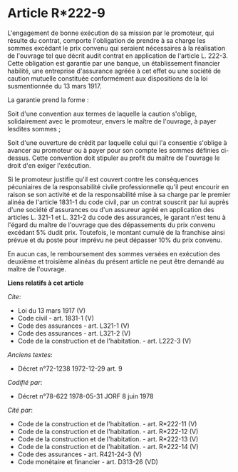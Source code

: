 # Article R*222-9

L'engagement de bonne exécution de sa mission par le promoteur, qui résulte du contrat, comporte l'obligation de prendre à sa
charge les sommes excédant le prix convenu qui seraient nécessaires à la réalisation de l'ouvrage tel que décrit audit
contrat en application de l'article L. 222-3. Cette obligation est garantie par une banque, un établissement financier
habilité, une entreprise d'assurance agréée à cet effet ou une société de caution mutuelle constituée conformément aux
dispositions de la loi susmentionnée du 13 mars 1917. 

La garantie prend la forme : 

Soit d'une convention aux termes de laquelle la caution s'oblige, solidairement avec le promoteur, envers le maître de
l'ouvrage, à payer lesdites sommes ; 

Soit d'une ouverture de crédit par laquelle celui qui l'a consentie s'oblige à avancer au promoteur ou à payer pour son
compte les sommes définies ci-dessus. Cette convention doit stipuler au profit du maître de l'ouvrage le droit d'en exiger
l'exécution. 

Si le promoteur justifie qu'il est couvert contre les conséquences pécuniaires de la responsabilité civile professionnelle
qu'il peut encourir en raison se son activité et de la responsabilité mise à sa charge par le premier alinéa de l'article
1831-1 du code civil, par un contrat souscrit par lui auprès d'une société d'assurances ou d'un assureur agréé en application
des articles L. 321-1 et L. 321-2 du code des assurances, le garant n'est tenu à l'égard du maître de l'ouvrage que des
dépassements du prix convenu excédant 5% dudit prix. Toutefois, le montant cumulé de la franchise ainsi prévue et du poste
pour imprévu ne peut dépasser 10% du prix convenu. 

En aucun cas, le remboursement des sommes versées en exécution des deuxième et troisième alinéas du présent article ne peut
être demandé au maître de l'ouvrage.

**Liens relatifs à cet article**

_Cite_:

  - Loi du 13 mars 1917 (V)
  - Code civil - art. 1831-1 (V)
  - Code des assurances - art. L321-1 (V)
  - Code des assurances - art. L321-2 (V)
  - Code de la construction et de l'habitation. - art. L222-3 (V)

_Anciens textes_:

  - Décret n°72-1238 1972-12-29 art. 9

_Codifié par_:

  - Décret n°78-622 1978-05-31 JORF 8 juin 1978

_Cité par_:

  - Code de la construction et de l'habitation. - art. R*222-11 (V)
  - Code de la construction et de l'habitation. - art. R*222-12 (V)
  - Code de la construction et de l'habitation. - art. R*222-13 (V)
  - Code de la construction et de l'habitation. - art. R*222-14 (V)
  - Code des assurances - art. R421-24-3 (V)
  - Code monétaire et financier - art. D313-26 (VD)
